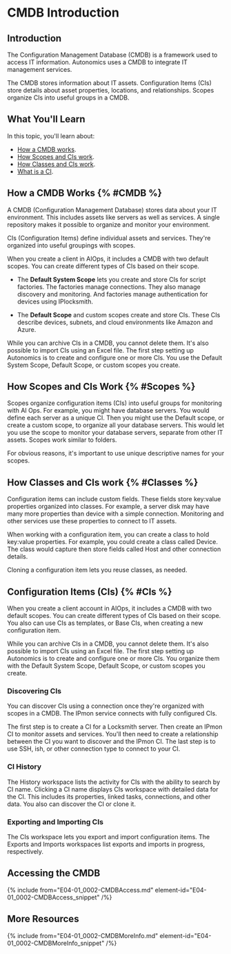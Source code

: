 # CMDB Introduction

## Introduction

The Configuration Management Database (CMDB) is a framework used to access IT information. Autonomics uses a CMDB to integrate IT management services.

The CMDB stores information about IT assets. Configuration Items (CIs) store details about asset properties, locations, and relationships. Scopes organize CIs into useful groups in a CMDB.

## What You'll Learn

In this topic, you'll learn about:

* [How a CMDB works](#CMDB).
* [How Scopes and CIs work](#Scopes).
* [How Classes and CIs work](#Classes).
* [What is a CI](#CIs).

## How a CMDB Works {% #CMDB %}

A CMDB (Configuration Management Database) stores data about your IT environment. This includes assets like servers as well as services. A single repository makes it possible to organize and monitor your environment.

CIs (Configuration Items) define individual assets and services. They're organized into useful groupings with scopes.

When you create a client in AIOps, it includes a CMDB with two default scopes. You can create different types of CIs based on their scope.

* The **Default System Scope** lets you create and store CIs for script factories. The factories manage connections. They also manage discovery and monitoring. And factories manage authentication for devices using IPlocksmith.

* The **Default Scope** and custom scopes create and store CIs. These CIs describe devices, subnets, and cloud environments like Amazon and Azure.

While you can archive CIs in a CMDB, you cannot delete them. It's also possible to import CIs using an Excel file. The first step setting up Autonomics is to create and configure one or more CIs. You use the Default System Scope, Default Scope, or custom scopes you create.

## How Scopes and CIs Work {% #Scopes %}

Scopes organize configuration items (CIs) into useful groups for monitoring with AI Ops. For example, you might have database servers. You would define each server as a unique CI. Then you might use the Default scope, or create a custom scope, to organize all your database servers. This would let you use the scope to monitor your database servers, separate from other IT assets. Scopes work similar to folders.

For obvious reasons, it's important to use unique descriptive names for your scopes.

## How Classes and CIs work {% #Classes %}

Configuration items can include custom fields. These fields store key:value properties organized into classes. For example, a server disk may have many more properties than device with a simple connection. Monitoring and other services use these properties to connect to IT assets.

When working with a configuration item, you can create a class to hold key:value properties. For example, you could create a class called Device. The class would capture then store fields called Host and other connection details.

Cloning a configuration item lets you reuse classes, as needed.

## Configuration Items (CIs) {% #CIs %}

When you create a client account in AIOps, it includes a CMDB with two default scopes. You can create different types of CIs based on their scope. You also can use CIs as templates, or Base CIs, when creating a new configuration item.

While you can archive CIs in a CMDB, you cannot delete them. It's also possible to import CIs using an Excel file. The first step setting up Autonomics is to create and configure one or more CIs. You organize them with the Default System Scope, Default Scope, or custom scopes you create.

### Discovering CIs

You can discover CIs using a connection once they're organized with scopes in a CMDB. The IPmon service connects with fully configured CIs.

The first step is to create a CI for a Locksmith server. Then create an IPmon CI to monitor assets and services. You'll then need to create a relationship between the CI you want to discover and the IPmon CI. The last step is to use SSH, ish, or other connection type to connect to your CI.

### CI History

The History workspace lists the activity for CIs with the ability to search by CI name. Clicking a CI name displays CIs workspace with detailed data for the CI. This includes its properties, linked tasks, connections, and other data. You also can discover the CI or clone it.

### Exporting and Importing CIs

The CIs workspace lets you export and import configuration items. The Exports and Imports workspaces list exports and imports in progress, respectively.

## Accessing the CMDB

{% include from="E04-01_0002-CMDBAccess.md" element-id="E04-01_0002-CMDBAccess_snippet" /%}

## More Resources

{% include from="E04-01_0002-CMDBMoreInfo.md" element-id="E04-01_0002-CMDBMoreInfo_snippet" /%}
